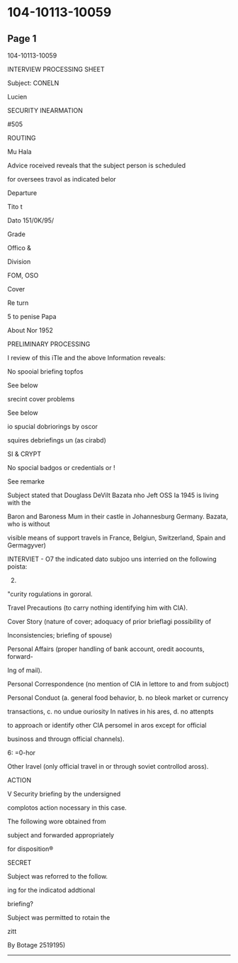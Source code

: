 # 104-10113-10059

## Page 1

104-10113-10059

INTERVIEW PROCESSING SHEET

Subject: CONELN

Lucien

SECURITY INEARMATION

#505

ROUTING

Mu Hala

Advice roceived reveals that the subject person is scheduled

for oversees travol as indicated belor

Departure

Tito t

Dato 151/0K/95/

Grade

Offico &

Division

FOM, OSO

Cover

Re turn

5 to penise Papa

About Nor 1952

PRELIMINARY PROCESSING

I review of this iTle and the above Information reveals:

No spooial briefing topfos

See below

srecint cover problems

See below

io spucial dobriorings by oscor

squires debriefings un (as cirabd)

SI & CRYPT

No spocial badgos or credentials or !

See remarke

Subject stated that Douglass DeVilt Bazata nho Jeft OSS Ia 1945 is living with the

Baron and Baroness Mum in their castle in Johannesburg Germany. Bazata, who is without

visible means of support travels in France, Belgiun, Switzerland, Spain and Germagyver)

INTERVIET - O7 the indicated dato subjoo uns interried on the following poista:

2.

"curity rogulations in gororal.

Travel Precautions (to carry nothing identifying him with CIA).

Cover Story (nature of cover; adoquacy of prior brieflagi possibility of

Inconsistencies; briefing of spouse)

Personal Affairs (proper handling of bank account, oredit aocounts, forward-

Ing of mail).

Personal Correspondence (no mention of CIA in lettore to and from subjoct)

Personal Conduot (a. general food behavior, b. no bleok market or currency

transactions, c. no undue ouriosity In natives in his ares, d. no attenpts

to approach or identify other CIA persomel in aros except for official

businoss and througn official channels).

6: =0-hor

Other Iravel (only official travel in or through soviet controllod aross).

ACTION

V Security briefing by the undersigned

complotos action nocessary in this case.

The following wore obtained from

subject and forwarded appropriately

for disposition®

SECRET

Subject was reforred to the follow.

ing for the indicatod addtional

briefing?

Subject was permitted to rotain the

zitt

By Botage 2519195)

---

